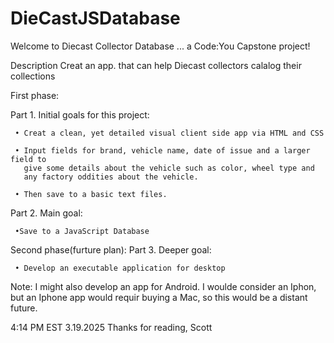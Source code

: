 # DieCastJSDatabase

 Welcome to Diecast Collector Database ... a Code:You Capstone project!


Description
  Creat an app. that can help Diecast collectors calalog their collections 


First phase:

 Part 1.
   Initial goals for this project:

     • Creat a clean, yet detailed visual client side app via HTML and CSS

     • Input fields for brand, vehicle name, date of issue and a larger field to 
       give some details about the vehicle such as color, wheel type and 
       any factory oddities about the vehicle.

     • Then save to a basic text files.

 Part 2. 
   Main goal:

     •Save to a JavaScript Database



Second phase(furture plan):
  Part 3.
   Deeper goal:

     • Develop an executable application for desktop 



Note: I might also develop an app for Android. I woulde consider an Iphon, but an Iphone app 
 would requir buying a Mac, so this would be a distant future. 


4:14 PM EST 3.19.2025
Thanks for reading, Scott 